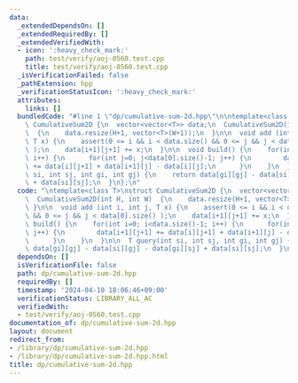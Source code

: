 ```yaml
---
data:
  _extendedDependsOn: []
  _extendedRequiredBy: []
  _extendedVerifiedWith:
  - icon: ':heavy_check_mark:'
    path: test/verify/aoj-0560.test.cpp
    title: test/verify/aoj-0560.test.cpp
  _isVerificationFailed: false
  _pathExtension: hpp
  _verificationStatusIcon: ':heavy_check_mark:'
  attributes:
    links: []
  bundledCode: "#line 1 \"dp/cumulative-sum-2d.hpp\"\n\ntemplate<class T>\nstruct\
    \ CumulativeSum2D {\n  vector<vector<T>> data;\n  CumulativeSum2D(int H, int W)\
    \  {\n    data.resize(H+1, vector<T>(W+1));\n  }\n\n  void add (int i, int j,\
    \ T x) {\n    assert(0 <= i && i < data.size() && 0 <= j && j < data[0].size()\
    \ );\n    data[i+1][j+1] += x;\n  }\n\n  void build() {\n    for(int i=0; i<data.size()-1;\
    \ i++) {\n      for(int j=0; j<data[0].size()-1; j++) {\n        data[i+1][j+1]\
    \ += data[i][j+1] + data[i+1][j] - data[i][j];\n      }\n    }\n  }\n\n  T query(int\
    \ si, int sj, int gi, int gj) {\n    return data[gi][gj] - data[si][gj] - data[gi][sj]\
    \ + data[si][sj];\n  }\n};\n"
  code: "\ntemplate<class T>\nstruct CumulativeSum2D {\n  vector<vector<T>> data;\n\
    \  CumulativeSum2D(int H, int W)  {\n    data.resize(H+1, vector<T>(W+1));\n \
    \ }\n\n  void add (int i, int j, T x) {\n    assert(0 <= i && i < data.size()\
    \ && 0 <= j && j < data[0].size() );\n    data[i+1][j+1] += x;\n  }\n\n  void\
    \ build() {\n    for(int i=0; i<data.size()-1; i++) {\n      for(int j=0; j<data[0].size()-1;\
    \ j++) {\n        data[i+1][j+1] += data[i][j+1] + data[i+1][j] - data[i][j];\n\
    \      }\n    }\n  }\n\n  T query(int si, int sj, int gi, int gj) {\n    return\
    \ data[gi][gj] - data[si][gj] - data[gi][sj] + data[si][sj];\n  }\n};"
  dependsOn: []
  isVerificationFile: false
  path: dp/cumulative-sum-2d.hpp
  requiredBy: []
  timestamp: '2024-04-10 18:06:46+09:00'
  verificationStatus: LIBRARY_ALL_AC
  verifiedWith:
  - test/verify/aoj-0560.test.cpp
documentation_of: dp/cumulative-sum-2d.hpp
layout: document
redirect_from:
- /library/dp/cumulative-sum-2d.hpp
- /library/dp/cumulative-sum-2d.hpp.html
title: dp/cumulative-sum-2d.hpp
---
```

